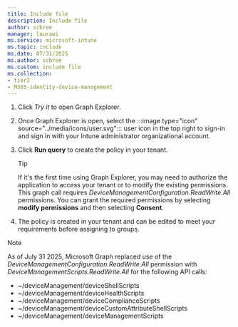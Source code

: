 ```yaml
---
title: Include file
description: Include file
author: scbree
manager: laurawi
ms.service: microsoft-intune
ms.topic: include
ms.date: 07/31/2025
ms.author: scbree
ms.custom: include file
ms.collection:
- tier2
- M365-identity-device-management
---
```

1. Click *Try it* to open Graph Explorer. 
1. Once Graph Explorer is open, select the :::image type="icon" source="../media/icons/user.svg"::: user icon in the top right to sign-in and sign in with your Intune administrator organizational account.
1. Click **Run query** to create the policy in your tenant.  
   > [!TIP]
   > If it's the first time using Graph Explorer, you may need to authorize the application to access your tenant or to modify the existing permissions. This graph call requires *DeviceManagementConfiguration.ReadWrite.All* permissions. You can grant the required permissions by selecting **modify permissions** and then selecting **Consent**.
   
1. The policy is created in your tenant and can be edited to meet your requirements before assigning to groups.

> [!NOTE]
> As of July 31 2025, Microsoft Graph replaced use of the *DeviceManagementConfiguration.ReadWrite.All* permission with *DeviceManagementScripts.ReadWrite.All* for the following API calls:  
> - ~/deviceManagement/deviceShellScripts
> - ~/deviceManagement/deviceHealthScripts
> - ~/deviceManagement/deviceComplianceScripts
> - ~/deviceManagement/deviceCustomAttributeShellScripts 
> - ~/deviceManagement/deviceManagementScripts 

